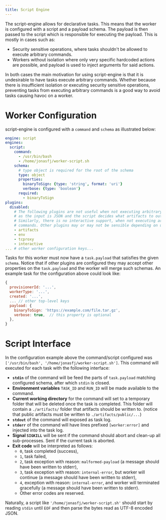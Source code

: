 ```yaml
---
title: Script Engine
---
```


The script-engine allows for declarative tasks. This means that the worker
is configured with a script and a payload schema. The payload is then passed
to the script which is responsible for executing the payload. This is mostly
in cases such as:

 * Security sensitive operations, where tasks shouldn't be allowed to execute
   arbitrary commands.
 * Workers without isolation where only very specific hardcoded actions are
   possible, and payload is used to inject arguments for said actions.

In both cases the main motivation for using script-engine is that it is
undesirable to have tasks execute arbitrary commands. Whether because there is
insufficient isolation or executing security sensitive operations, preventing
tasks from executing arbitrary commands is a good way to avoid tasks causing
havoc on a worker.

Worker Configuration
====================

script-engine is configured with a `command` and `schema` as illustrated below:

```yaml
engine: script
engines:
  script:
    command:
      - /usr/bin/bash
      - /home/jonasfj/worker-script.sh
    schema:
      # type object is required for the root of the schema
      type: object
      properties:
        binaryToSign: {type: 'string', format: 'uri'}
        verbose: {type: 'boolean'}
      required:
        - binaryToSign
plugins:
  disabled:
    # The following plugins are not useful when not executing arbitrary commands
    # as the input is JSON and the script decides what artifacts to output.
    # Similarly, there is no interactive support, when not executing arbitrary
    # commands. Other plugins may or may not be sensible depending on use-case.
    - artifacts
    - env
    - tcproxy
    - interactive
... # other worker configuration keys...
```

Tasks for this worker must now have a `task.payload` that satisfies the given
`schema`. Notice that if other plugins are configured they may accept other
properties on the `task.payload` and the worker will merge such schemas.
An example task for the configuration above could look like:

```js
{
  provisionerId: '...',
  workerType: '...',
  created: '...',
  ... // other top-level keys
  payload: {
    binaryToSign: 'https://example.com/file.tar.gz',
    verbose: true,  // this property is optional
  },
}
```

Script Interface
================

In the configuration example above the command/script configured was
`['/usr/bin/bash', '/home/jonasfj/worker-script.sh']`. This command will
executed for each task with the following interface:

 * **`stdin`** of the command will be feed the parts of `task.payload` matching
   configured schema, after which `stdin` is closed.
 * **Environment variables** `TASK_ID` and `RUN_ID` will be made available to
   the command.
 * **Current working directory** for the command will set to a temporary folder
   that will be deleted once the task is completed. This folder will contain
   a `./artifacts/` folder that artifacts should be written to.
   (notice that public artifacts must be written to `./artifacts/public/...`)
 * **`stdout`** of the command will exposed as task log.
 * **`stderr`** of the command will have lines prefixed `[worker:error]` and
   injected into the task log.
 * **Signal `SIGKILL`** will be sent if the command should abort and clean-up
   all sub-processes. Sent if the current task is aborted.
 * **Exit code** will be interpreted as follows:
   * `0`, task completed (success),
   * `1`, task failed,
   * `2`, task exception with reason: `malformed-payload`
     (a message should have been written to stderr),
   * `3`, task exception with reason: `internal-error`, but worker will continue
     (a message should have been written to stderr),
   * `4`, exception with reason: `internal-error`, and worker will terminated gracefully
     (a message should have been written to stderr).
   * Other error codes are reserved.

Naturally, a script like `'/home/jonasfj/worker-script.sh'` should start by
reading `stdin` until `EOF` and then parse the bytes read as UTF-8 encoded JSON.
